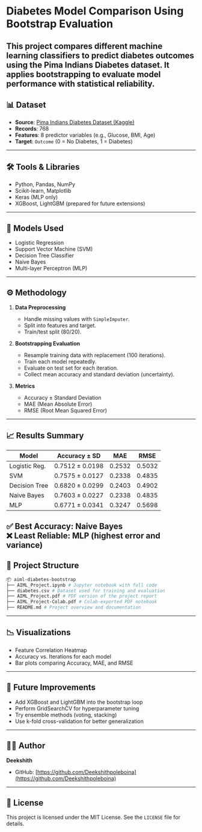 # Diabetes Model Comparison Using Bootstrap Evaluation

This project compares different machine learning classifiers to predict diabetes outcomes using the Pima Indians Diabetes dataset. It applies bootstrapping to evaluate model performance with statistical reliability.
---
## 📊 Dataset

- **Source**: [Pima Indians Diabetes Dataset (Kaggle)](https://www.kaggle.com/datasets/uciml/pima-indians-diabetes-database)
- **Records**: 768
- **Features**: 8 predictor variables (e.g., Glucose, BMI, Age)
- **Target**: `Outcome` (0 = No Diabetes, 1 = Diabetes)
---
## 🛠️ Tools & Libraries

- Python, Pandas, NumPy
- Scikit-learn, Matplotlib
- Keras (MLP only)
- XGBoost, LightGBM (prepared for future extensions)
---
## 📌 Models Used

- Logistic Regression
- Support Vector Machine (SVM)
- Decision Tree Classifier
- Naive Bayes
- Multi-layer Perceptron (MLP)
---
## ⚙️ Methodology

1. **Data Preprocessing**
   - Handle missing values with `SimpleImputer`.
   - Split into features and target.
   - Train/test split (80/20).

2. **Bootstrapping Evaluation**
   - Resample training data with replacement (100 iterations).
   - Train each model repeatedly.
   - Evaluate on test set for each iteration.
   - Collect mean accuracy and standard deviation (uncertainty).

3. **Metrics**
   - Accuracy ± Standard Deviation
   - MAE (Mean Absolute Error)
   - RMSE (Root Mean Squared Error)
---
## 📈 Results Summary

| Model             | Accuracy ± SD        | MAE      | RMSE    |
|------------------|----------------------|----------|---------|
| Logistic Reg.     | 0.7512 ± 0.0198      | 0.2532   | 0.5032  |
| SVM               | 0.7575 ± 0.0127      | 0.2338   | 0.4835  |
| Decision Tree     | 0.6820 ± 0.0299      | 0.2403   | 0.4902  |
| Naive Bayes       | 0.7603 ± 0.0227      | 0.2338   | 0.4835  |
| MLP               | 0.6771 ± 0.0341      | 0.3247   | 0.5698  |

✅ **Best Accuracy**: Naive Bayes  
❌ **Least Reliable**: MLP (highest error and variance)
---
## 📁 Project Structure
```bash
📦 aiml-diabetes-bootstrap
├── AIML_Project.ipynb # Jupyter notebook with full code
├── diabetes.csv # Dataset used for training and evaluation
├── AIML_Project.pdf # PDF version of the project report
├── AIML_Project-Colab.pdf # Colab-exported PDF notebook
├── README.md # Project overview and documentation
```
---

## 📉 Visualizations

- Feature Correlation Heatmap
- Accuracy vs. Iterations for each model
- Bar plots comparing Accuracy, MAE, and RMSE
---
## 🚀 Future Improvements

- Add XGBoost and LightGBM into the bootstrap loop
- Perform GridSearchCV for hyperparameter tuning
- Try ensemble methods (voting, stacking)
- Use k-fold cross-validation for better generalization
---
## 👨‍💻 Author

**Deekshith**  
- GitHub: [https://github.com/Deekshithpoleboina](https://github.com/Deekshithpoleboina)
---
## 📄 License

This project is licensed under the MIT License. See the `LICENSE` file for details.

